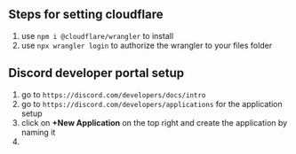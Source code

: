## Steps for setting cloudflare

1. use ``` npm i @cloudflare/wrangler ``` to install
2. use ``` npx wrangler login ``` to authorize the wrangler to your files folder


## Discord developer portal setup

1. go to ``` https://discord.com/developers/docs/intro ```
2. go to ``` https://discord.com/developers/applications ``` for the application setup
3. click on **+New Application** on the top right and create the application by naming it
4. 